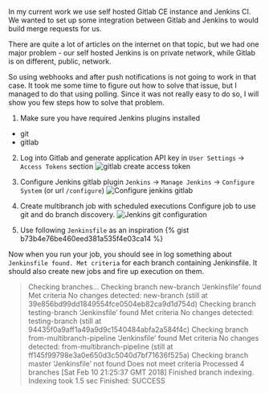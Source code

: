 In my current work we use self hosted Gitlab CE instance and Jenkins CI. We wanted to set up some integration between Gitlab and Jenkins to would build merge requests for us.

There are quite a lot of articles on the internet on that topic, but we had one major problem - our self hosted Jenkins is on private network, while Gitlab is on different, public, network.

So using webhooks and after push notifications is not going to work in that case. It took me some time to figure out how to solve that issue, but I managed to do that using polling. Since it was not really easy to do so, I will show you few steps how to solve that problem.

1) Make sure you have required Jenkins plugins installed
- git
- gitlab

2) Log into Gitlab and generate application API key in `User Settings` -> `Access Tokens` section 
![gitlab create access token]({{site.baseurl}}/gitlab-access-token.png)

3) Configure Jenkins gitlab plugin
`Jenkins` -> `Manage Jenkins` -> `Configure System` (or url `/configure`)
![Configure jenkins gitlab]({{site.baseurl}}/gitlab-config.png)

4) Create multibranch job with scheduled executions
Configure job to use git and do branch discovery.
![Jenkins git configuration]({{site.baseurl}}/jenkins-branch-sources.png)

5) Use following `Jenkinsfile` as an inspiration 
{% gist b73b4e76be460eed381a535f4e03ca14 %}


Now when you run your job, you should see in log something about `Jenkinsfile found. Met criteria` for each branch containing Jenkinsfile. It should also create new jobs and fire up execution on them. 

> Checking branches...
  Checking branch new-branch
      ‘Jenkinsfile’ found
    Met criteria
No changes detected: new-branch (still at 39e856bd99dd1849554fce0504eb82ca9d1d754d)
  Checking branch testing-branch
      ‘Jenkinsfile’ found
    Met criteria
No changes detected: testing-branch (still at 94435f0a9aff1a49a9d9c1540484abfa2a584f4c)
  Checking branch from-multibranch-pipeline
      ‘Jenkinsfile’ found
    Met criteria
No changes detected: from-multibranch-pipeline (still at ff145f99798e3a0e650d3c5040d7bf71636f525a)
  Checking branch master
      ‘Jenkinsfile’ not found
    Does not meet criteria
Processed 4 branches
[Sat Feb 10 21:25:37 GMT 2018] Finished branch indexing. Indexing took 1.5 sec
Finished: SUCCESS


